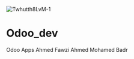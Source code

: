 ![Twhutth8LvM-1](https://github.com/user-attachments/assets/3e89eca4-e64a-4916-b6b2-17d6dd3318f5)
# Odoo_dev
Odoo Apps
Ahmed Fawzi Ahmed Mohamed Badr 
